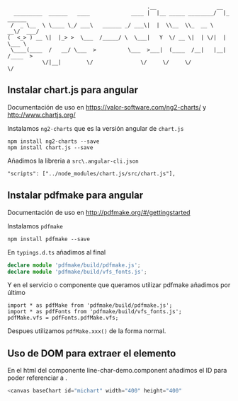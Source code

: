 

```
                                            .__                   __          
  _________  ______   ____             ____ |  |__ _____ ________/  |_  ______
 /  _ \__  \ \____ \_/ ___\   ______ _/ ___\|  |  \\__  \\_  __ \   __\/  ___/
(  <_> ) __ \|  |_> >  \___  /_____/ \  \___|   Y  \/ __ \|  | \/|  |  \___ \ 
 \____(____  /   __/ \___  >          \___  >___|  (____  /__|   |__| /____  >
           \/|__|        \/               \/     \/     \/                 \/ 
```
                                                                              
Instalar chart.js para angular
-----------------------------
Documentación de uso en https://valor-software.com/ng2-charts/ y http://www.chartjs.org/



Instalamos `ng2-charts` que es la versión angular de `chart.js`
```
npm install ng2-charts --save
npm install chart.js --save
```

Añadimos la libreria a `src\.angular-cli.json`
```shell
"scripts": ["../node_modules/chart.js/src/chart.js"],
```

Instalar pdfmake para angular
-----------------------------
Documentación de uso en http://pdfmake.org/#/gettingstarted

Instalamos `pdfmake`
```shell
npm install pdfmake --save
```

En `typings.d.ts` añadimos al final
```typescript
declare module 'pdfmake/build/pdfmake.js';
declare module 'pdfmake/build/vfs_fonts.js';
```

Y en el servicio o componente que queramos utilizar pdfmake añadimos por último
```
import * as pdfMake from 'pdfmake/build/pdfmake.js';
import * as pdfFonts from 'pdfmake/build/vfs_fonts.js';
pdfMake.vfs = pdfFonts.pdfMake.vfs;
```
Despues utilizamos `pdfMake.xxx()` de la forma normal.


Uso de DOM para extraer el elemento <canvas>
---------------------------------------------

En el html del componente line-char-demo.component añadimos el ID para poder referenciar a <canvas>.
```typescript
<canvas baseChart id="michart" width="400" height="400"
```
